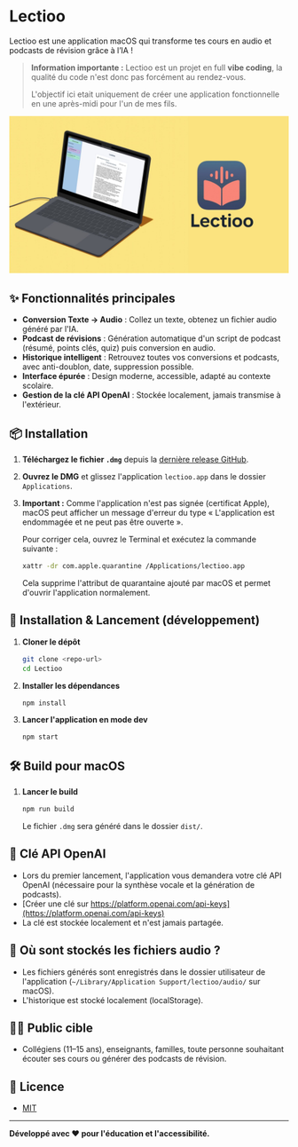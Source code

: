 # Lectioo

Lectioo est une application macOS qui transforme tes cours en audio et podcasts de révision grâce à l’IA !

> **Information importante :** Lectioo est un projet en full **vibe coding**, la qualité du code n'est donc pas forcément au rendez-vous.
> 
> L'objectif ici etait uniquement de créer une application fonctionnelle en une après-midi pour l'un de mes fils.

![Lectioo](./illustration.jpg)

## ✨ Fonctionnalités principales

- **Conversion Texte → Audio** : Collez un texte, obtenez un fichier audio généré par l'IA.
- **Podcast de révisions** : Génération automatique d'un script de podcast (résumé, points clés, quiz) puis conversion en audio.
- **Historique intelligent** : Retrouvez toutes vos conversions et podcasts, avec anti-doublon, date, suppression possible.
- **Interface épurée** : Design moderne, accessible, adapté au contexte scolaire.
- **Gestion de la clé API OpenAI** : Stockée localement, jamais transmise à l'extérieur.

## 📦 Installation

1. **Téléchargez le fichier `.dmg`** depuis la [dernière release GitHub](https://github.com/yoanbernabeu/Lectioo/releases).
2. **Ouvrez le DMG** et glissez l'application `lectioo.app` dans le dossier `Applications`.
3. **Important :** Comme l'application n'est pas signée (certificat Apple), macOS peut afficher un message d'erreur du type « L'application est endommagée et ne peut pas être ouverte ».
   
   Pour corriger cela, ouvrez le Terminal et exécutez la commande suivante :
   
   ```sh
   xattr -dr com.apple.quarantine /Applications/lectioo.app
   ```
   
   Cela supprime l'attribut de quarantaine ajouté par macOS et permet d'ouvrir l'application normalement.

## 🚀 Installation & Lancement (développement)

1. **Cloner le dépôt**
   ```bash
   git clone <repo-url>
   cd Lectioo
   ```
2. **Installer les dépendances**
   ```bash
   npm install
   ```
3. **Lancer l'application en mode dev**
   ```bash
   npm start
   ```

## 🛠️ Build pour macOS

1. **Lancer le build**
   ```bash
   npm run build
   ```
   Le fichier `.dmg` sera généré dans le dossier `dist/`.

## 🔑 Clé API OpenAI
- Lors du premier lancement, l'application vous demandera votre clé API OpenAI (nécessaire pour la synthèse vocale et la génération de podcasts).
- [Créer une clé sur https://platform.openai.com/api-keys](https://platform.openai.com/api-keys)
- La clé est stockée localement et n'est jamais partagée.

## 📁 Où sont stockés les fichiers audio ?
- Les fichiers générés sont enregistrés dans le dossier utilisateur de l'application (`~/Library/Application Support/lectioo/audio/` sur macOS).
- L'historique est stocké localement (localStorage).

## 🧑‍🎓 Public cible
- Collégiens (11–15 ans), enseignants, familles, toute personne souhaitant écouter ses cours ou générer des podcasts de révision.

## 📝 Licence
- [MIT](LICENSE)

---

**Développé avec ❤️ pour l'éducation et l'accessibilité.** 